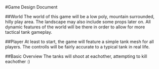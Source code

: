 #Game Design Document

##World
The world of this game will be a low poly, mountain surrounded, hilly play area. The landscape may also include some props later on.
All dynamic features of the world will be there in order to allow for more tactical tank gameplay.

##Player
At least to start, the game will feature a simple tank mesh for all players. The controlls will be fairly accurate to a typical tank
in real life.

##Basic Overview
The tanks will shoot at eachother, attempting to kill eachother :)
